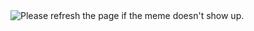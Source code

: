 

<img src='https://random-memer.herokuapp.com/' title="Meme" alt="Please refresh the page if the meme doesn't show up.">
<!-- Markdown -->

